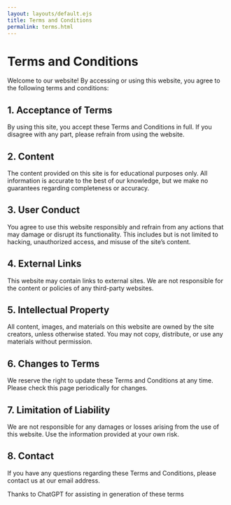 ```yaml
---
layout: layouts/default.ejs
title: Terms and Conditions
permalink: terms.html
---
```

# Terms and Conditions

Welcome to our website! By accessing or using this website, you agree to the following terms and conditions:

## 1. Acceptance of Terms
By using this site, you accept these Terms and Conditions in full. If you disagree with any part, please refrain from using the website.

## 2. Content
The content provided on this site is for educational purposes only. All information is accurate to the best of our knowledge, but we make no guarantees regarding completeness or accuracy.

## 3. User Conduct
You agree to use this website responsibly and refrain from any actions that may damage or disrupt its functionality. This includes but is not limited to hacking, unauthorized access, and misuse of the site’s content.

## 4. External Links
This website may contain links to external sites. We are not responsible for the content or policies of any third-party websites.

## 5. Intellectual Property
All content, images, and materials on this website are owned by the site creators, unless otherwise stated. You may not copy, distribute, or use any materials without permission.

## 6. Changes to Terms
We reserve the right to update these Terms and Conditions at any time. Please check this page periodically for changes.

## 7. Limitation of Liability
We are not responsible for any damages or losses arising from the use of this website. Use the information provided at your own risk.

## 8. Contact
If you have any questions regarding these Terms and Conditions, please contact us at our email address.


Thanks to ChatGPT for assisting in generation of these terms